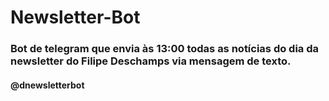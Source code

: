 # Newsletter-Bot

### Bot de telegram que envia às 13:00 todas as notícias do dia da newsletter do Filipe Deschamps via mensagem de texto.
#### @dnewsletterbot
